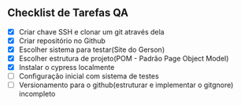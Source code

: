 ## Checklist de Tarefas QA
- [x] Criar chave SSH e clonar um git através dela
- [x] Criar repositório no Github
- [x] Escolher sistema para testar(Site do Gerson)
- [x] Escolher estrutura de projeto(POM - Padrão Page Object Model)
- [x] Instalar o cypress localmente
- [ ] Configuração inicial com sistema de testes
- [ ] Versionamento para o github(estruturar e implementar o gitgnore) incompleto